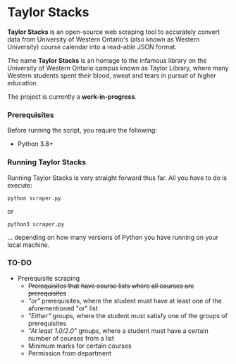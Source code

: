 # Taylor Stacks

**Taylor Stacks** is an open-source web scraping tool to accurately convert data from University of Western Ontario's 
(also known as Western University) course calendar into a read-able JSON format.

The name **Taylor Stacks** is an homage to the infamous library on the University of Western Ontario campus known as
Taylor Library, where many Western students spent their blood, sweat and tears in pursuit of higher education.

The project is currently a **work-in-progress**.

### Prerequisites
Before running the script, you require the following:
* Python 3.8+

### Running Taylor Stacks
Running Taylor Stacks is very straight forward thus far. All you have to do is execute:
```
python scraper.py
```
or 
```
python3 scraper.py
```
... depending on how many versions of Python you have running on your local machine.

### TO-DO
* Prerequisite scraping
    * ~~Prerequisites that have course lists where all courses are prerequisites~~
    * *"or"* prerequisites, where the student must have at least one of the aforementioned "or" list
    * *"Either"* groups, where the student must satisfy one of the groups of prerequisites
    * *"At least 1.0/2.0"* groups, where a student must have a certain number of courses from a list
    * Minimum marks for certain courses
    * Permission from department

